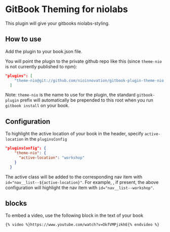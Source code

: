 GitBook Theming for niolabs
==============

This plugin will give your gitbooks niolabs-styling.

## How to use

Add the plugin to your book.json file.

You will point the plugin to the private github repo like this (since `theme-nio` is not currently published to npm):

```json
"plugins": [
    "theme-nio@git://github.com/nioinnovation/gitbook-plugin-theme-nio.git"
  ]
```

Note: `theme-nio` is the name to use for the plugin, the standard `gitbook-plugin` prefix will automatically be prepended to this root when you run `gitbook install` on your book.

## Configuration

To highlight the active location of your book in the header, specify `active-location` in the `pluginsConfig`

```json
"pluginsConfig": {
    "theme-nio": {
      "active-location": "workshop"
    }
  }
```

The active class will be added to the corresponding nav item with `id="nav__list--${active-location}"`. For example, , if present, the above configuration will highlight the nav item with `id="nav__list--workshop"`.

## blocks
To embed a video, use the following block in the text of your book

```{% video %}https://www.youtube.com/watch?v=OkfVMPjzkhE{% endvideo %}```
